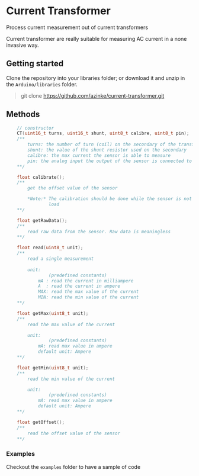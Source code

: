 # Current Transformer

Process current measurement out of current transformers

Current transformer are really suitable for measuring AC current in a none 
invasive way.

## Getting started

Clone the repository into your libraries folder; or download it and unzip in 
the `Arduino/libraries` folder.

> git clone https://github.com/azinke/current-transformer.git

## Methods

```c++
    // constructor
    CT(uint16_t turns, uint16_t shunt, uint8_t calibre, uint8_t pin);
    /**
        turns: the number of turn (coil) on the secondary of the transformer
        shunt: the value of the shunt resistor used on the secondary
        calibre: the max current the sensor is able to measure
        pin: the analog input the output of the sensor is connected to
    **/
```

```c++
    float calibrate();
    /**
        get the offset value of the sensor

        *Note:* The calibration should be done while the sensor is not under 
                load
    **/
```

```c++
    float getRawData();
    /**
        read raw data from the sensor. Raw data is meaningless
    **/ 
```

```c++
    float read(uint8_t unit);
    /**
        read a single measurement
        
        unit:
                (predefined constants)
            mA : read the current in milliampere
            A  : read the current in ampere
            MAX: read the max value of the current
            MIN: read the min value of the current
    **/
```

```c++
    float getMax(uint8_t unit);
    /**
        read the max value of the current

        unit: 
                (predefined constants)
            mA: read max value in ampere
            default unit: Ampere
    **/
```

```c++
    float getMin(uint8_t unit);
    /**
        read the min value of the current

        unit: 
                (predefined constants)
            mA: read max value in ampere
            default unit: Ampere
    **/
```

```c++
    float getOffset();
    /**
        read the offset value of the sensor
    **/
```
### Examples

Checkout the `examples` folder to have a sample of code


